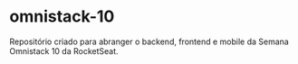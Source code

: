 # omnistack-10
Repositório criado para abranger o backend, frontend e mobile da Semana Omnistack 10 da RocketSeat.
